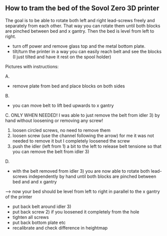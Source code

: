 How to tram the bed of the Sovol Zero 3D printer
------------------------------------------------

The goal is to be able to rotate both left and right lead-screws freely and separately from each other.
That way you can rotate them until both blocks are pinched between bed and x gantry. Then the bed is level from left to right.

- turn off power and remove glass top and the metal bottom plate.
- tilt/turn the printer in a way you can easily reach belt and see the blocks (I just tilted and have it rest on the spool holder)


Pictures with instructions:

A. 
- remove plate from bed and place blocks on both sides

B. 
- you can move belt to lift bed upwards to x gantry

C. ONLY WHEN NEEDED!
   I was able to just remove the belt from idler 3) by hand without loosening or removing any screw!

1) loosen circled screws, no need to remove them
2) loosen screw (use the channel following the arrow)
   for me it was not needed to remove it but I completely loosened the screw
3) push the idler (left from 1) a bit to the left to release belt tensione so that you can remove the belt from idler 3)

D. 
- with the belt removed from idler 3) you are now able to rotate both lead-screws independently by hand until both blocks are pinched between bed and and x gantry

--> now your bed should be level from left to right in parallel to the x gantry of the printer

- put back belt around idler 3)
- put back screw 2) if you loosened it completely from the hole
- tighten all screws
- put back bottom plate etc
- recalibrate and check difference in heightmap  
